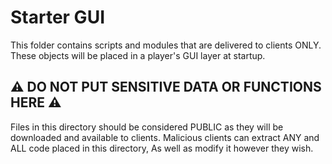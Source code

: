 # Starter GUI
This folder contains scripts and modules that are delivered to clients ONLY. These objects will be placed in a player's GUI layer at startup.

## ⚠️ DO NOT PUT SENSITIVE DATA OR FUNCTIONS HERE ⚠️
Files in this directory should be considered PUBLIC as they will be downloaded and available to clients.
Malicious clients can extract ANY and ALL code placed in this directory, As well as modify it however they wish.
